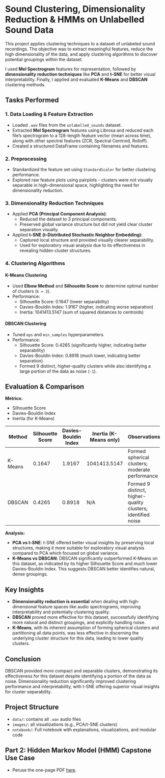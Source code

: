 # Sound Clustering, Dimensionality Reduction & HMMs on Unlabelled Sound Data

This project applies clustering techniques to a dataset of unlabeled sound recordings. The objective was to extract meaningful features, reduce the high dimensionality of the data, and apply clustering algorithms to discover potential groupings within the dataset.

I used **Mel Spectrogram** features for representation, followed by **dimensionality reduction techniques** like **PCA** and **t-SNE** for better visual interpretability. Finally, I applied and evaluated **K-Means** and **DBSCAN** clustering methods.

## Tasks Performed

### 1. Data Loading & Feature Extraction
- Loaded `.wav` files from the `unlabelled_sounds` dataset.
- Extracted **Mel Spectrogram** features using Librosa and reduced each file’s spectrogram to a 128-length feature vector (mean across time), along with other spectral features (ZCR, Spectral Centroid, Rolloff).
- Created a structured DataFrame containing filenames and features.

### 2. Preprocessing
- Standardized the feature set using `StandardScaler` for better clustering performance.
- Explored raw feature plots using pairplots - clusters were not visually separable in high-dimensional space, highlighting the need for dimensionality reduction.

### 3. Dimensionality Reduction Techniques
- Applied **PCA (Principal Component Analysis)**:
  - Reduced the dataset to 3 principal components.
  - Preserved global variance structure but did not yield clear cluster separation visually.
- Applied **t-SNE (t-Distributed Stochastic Neighbor Embedding)**:
  - Captured local structure and provided visually clearer separability.
  - Used for exploratory visual analysis due to its effectiveness in revealing hidden cluster structures.

### 4. Clustering Algorithms

#### K-Means Clustering
- Used **Elbow Method** and **Silhouette Score** to determine optimal number of clusters (`k = 3`).
- Performance:
  - Silhouette Score: 0.1647 (lower separability)
  - Davies-Bouldin Index: 1.9167 (higher, indicating worse separation)
  - Inertia: 1041413.5147 (sum of squared distances to centroids)

#### DBSCAN Clustering
- Tuned `eps` and `min_samples` hyperparameters.
- Performance:
  - Silhouette Score: 0.4265 (significantly higher, indicating better separability)
  - Davies-Bouldin Index: 0.8918 (much lower, indicating better separation)
  - Formed 9 distinct, higher-quality clusters while also identifying a large portion of the data as noise (`-1`).

## Evaluation & Comparison

**Metrics:**
- Silhouette Score
- Davies-Bouldin Index
- Inertia (for K-Means)

| Method | Silhouette Score | Davies-Bouldin Index | Inertia (K-Means only) | Observations |
|---|---|---|---|---|
| K-Means | 0.1647 | 1.9167 | 1041413.5147 | Formed spherical clusters; moderate performance |
| DBSCAN | 0.4265 | 0.8918 | N/A | Formed 9 distinct, higher-quality clusters; identified noise |

**Analysis:**
- **PCA vs t-SNE**: t-SNE offered better visual insights by preserving local structures, making it more suitable for exploratory visual analysis compared to PCA which focused on global variance.
- **K-Means vs DBSCAN**: DBSCAN significantly outperformed K-Means on this dataset, as indicated by its higher Silhouette Score and much lower Davies-Bouldin Index. This suggests DBSCAN better identifies natural, dense groupings.

## Key Insights

- **Dimensionality reduction is essential** when dealing with high-dimensional feature spaces like audio spectrograms, improving interpretability and potentially clustering quality.
- **DBSCAN** proved more effective for this dataset, successfully identifying more natural and distinct groupings, and explicitly handling noise.
- **K-Means**, with its inherent assumption of forming spherical clusters and partitioning all data points, was less effective in discerning the underlying cluster structure for this data, leading to lower quality clusters.

## Conclusion

DBSCAN provided more compact and separable clusters, demonstrating its effectiveness for this dataset despite identifying a portion of the data as noise. Dimensionality reduction significantly improved clustering performance and interpretability, with t-SNE offering superior visual insights for cluster separability.

## Project Structure

- `data/`: contains all `.wav` audio files
- `images/`: all visualizations (e.g., PCA/t-SNE clusters)
- `notebook/`: Full notebook with explanations, visualizations, and modular code

## Part 2: Hidden Markov Model (HMM) Capstone Use Case

- Peruse the one-page PDF [here](https://docs.google.com/document/d/1zf7n1qHFO69HmzGurLkfYiLq0aTJZsoUh4fXEHGYejs/edit?usp=sharing).
